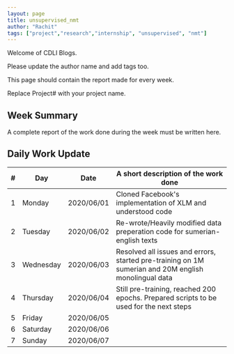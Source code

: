 ```yaml
---
layout: page
title: unsupervised_nmt
author: "Rachit"
tags: ["project","research","internship", "unsupervised", "nmt"]
---
```

Welcome of CDLI Blogs.

Please update the author name and add tags too. 

This page should contain the report made for every week.

Replace Project# with your project name.

## Week Summary

A complete report of the work done during the week must be written here. 


## Daily Work Update

|\#|Day|Date|A short description of the work done|  
|---	|---	|---	|---	|  
|1   	| Monday 	|   2020/06/01	|  Cloned Facebook's implementation of XLM and understood code 	|  
|2   	| Tuesday  	|   2020/06/02	|  Re-wrote/Heavily modified data preperation code for sumerian-english texts 	|  
|3   	| Wednesday  	|  2020/06/03 	|  Resolved all issues and errors, started pre-training on 1M sumerian and 20M english monolingual data	|  
|4   	| Thursday  	|   2020/06/04	|  Still pre-training, reached 200 epochs. Prepared scripts to be used for the next steps 	|  
|5   	| Friday  	|   2020/06/05	|   	|  
|6   	| Saturday  	|   2020/06/06	|   	|  
|7   	| Sunday  	|   2020/06/07	|   	|  
